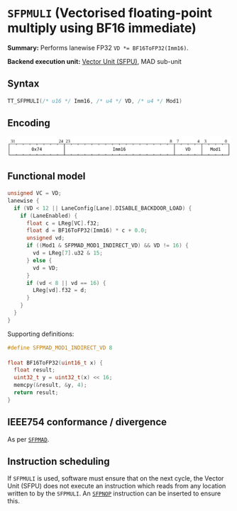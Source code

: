 # `SFPMULI` (Vectorised floating-point multiply using BF16 immediate)

**Summary:** Performs lanewise FP32 `VD *= BF16ToFP32(Imm16)`.

**Backend execution unit:** [Vector Unit (SFPU)](VectorUnit.md), MAD sub-unit

## Syntax

```c
TT_SFPMULI(/* u16 */ Imm16, /* u4 */ VD, /* u4 */ Mod1)
```

## Encoding

![](../../../Diagrams/Out/Bits32_SFPMULI.svg)

## Functional model

```c
unsigned VC = VD;
lanewise {
  if (VD < 12 || LaneConfig[Lane].DISABLE_BACKDOOR_LOAD) {
    if (LaneEnabled) {
      float c = LReg[VC].f32;
      float d = BF16ToFP32(Imm16) * c + 0.0;
      unsigned vd;
      if ((Mod1 & SFPMAD_MOD1_INDIRECT_VD) && VD != 16) {
        vd = LReg[7].u32 & 15;
      } else {
        vd = VD;
      }
      if (vd < 8 || vd == 16) {
        LReg[vd].f32 = d;
      }
    }
  }
}
```

Supporting definitions:

```c
#define SFPMAD_MOD1_INDIRECT_VD 8

float BF16ToFP32(uint16_t x) {
  float result;
  uint32_t y = uint32_t(x) << 16;
  memcpy(&result, &y, 4);
  return result;
}
```

## IEEE754 conformance / divergence

As per [`SFPMAD`](SFPMAD.md#ieee754-conformance--divergence).

## Instruction scheduling

If `SFPMULI` is used, software must ensure that on the next cycle, the Vector Unit (SFPU) does not execute an instruction which reads from any location written to by the `SFPMULI`. An [`SFPNOP`](SFPNOP.md) instruction can be inserted to ensure this.
